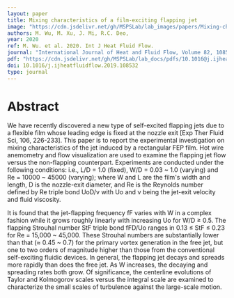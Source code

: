 ```yaml
---
layout: paper
title: Mixing characteristics of a film-exciting flapping jet
image: "https://cdn.jsdelivr.net/gh/MSPSLab/lab_images/papers/Mixing-characteristics-of.png"
authors: M. Wu, M. Xu, J. Mi, R.C. Deo,
year: 2020
ref: M. Wu. et al. 2020. Int J Heat Fluid Flow.
journal: "International Journal of Heat and Fluid Flow, Volume 82, 108532, ISSN 0142-727X"
pdf: "https://cdn.jsdelivr.net/gh/MSPSLab/lab_docs/pdfs/10.1016@j.ijheatfluidflow.2019.108532.pdf"
doi: 10.1016/j.ijheatfluidflow.2019.108532
type: journal
---
```


# Abstract

We have recently discovered a new type of self-excited flapping jets due to a flexible film whose leading edge is fixed at the nozzle exit [Exp Ther Fluid Sci, 106, 226-233]. This paper is to report the experimental investigation on mixing characteristics of the jet induced by a rectangular FEP film. Hot wire anemometry and flow visualization are used to examine the flapping jet flow versus the non-flapping counterpart. Experiments are conducted under the following conditions: i.e., L/D = 1.0 (fixed), W/D = 0.03 ~ 1.0 (varying) and Re = 10000 ~ 45000 (varying); where W and L are the film's width and length, D is the nozzle-exit diameter, and Re is the Reynolds number defined by Re triple bond UoD/ν with Uo and ν being the jet-exit velocity and fluid viscosity.

It is found that the jet-flapping frequency fF varies with W in a complex fashion while it grows roughly linearly with increasing Uo for W/D ≥ 0.5. The flapping Strouhal number StF triple bond fFD/Uo ranges in 0.13 ≤ StF ≤ 0.23 for Re = 15,000 ~ 45,000. These Strouhal numbers are substantially lower than that (≈ 0.45 ~ 0.7) for the primary vortex generation in the free jet, but one to two orders of magnitude higher than those from the conventional self-exciting fluidic devices. In general, the flapping jet decays and spreads more rapidly than does the free jet. As W increases, the decaying and spreading rates both grow. Of significance, the centerline evolutions of Taylor and Kolmogorov scales versus the integral scale are examined to characterize the small scales of turbulence against the large-scale motion.
